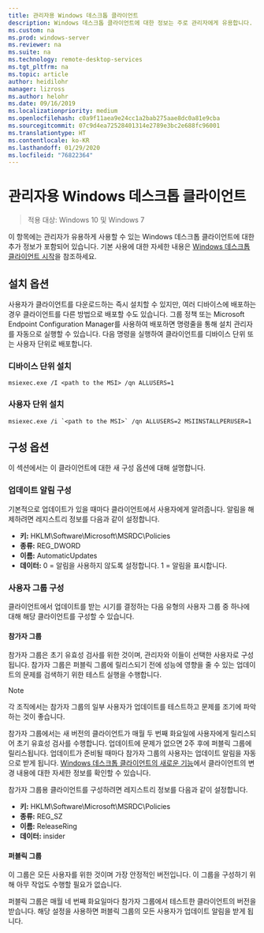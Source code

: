```yaml
---
title: 관리자용 Windows 데스크톱 클라이언트
description: Windows 데스크톱 클라이언트에 대한 정보는 주로 관리자에게 유용합니다.
ms.custom: na
ms.prod: windows-server
ms.reviewer: na
ms.suite: na
ms.technology: remote-desktop-services
ms.tgt_pltfrm: na
ms.topic: article
author: heidilohr
manager: lizross
ms.author: helohr
ms.date: 09/16/2019
ms.localizationpriority: medium
ms.openlocfilehash: c0a9f11aea9e24cc1a2bab275aae8dc0a81e9cba
ms.sourcegitcommit: 07c9d4ea72528401314e2789e3bc2e688fc96001
ms.translationtype: HT
ms.contentlocale: ko-KR
ms.lasthandoff: 01/29/2020
ms.locfileid: "76822364"
---
```

# <a name="windows-desktop-client-for-admins"></a>관리자용 Windows 데스크톱 클라이언트

>적용 대상: Windows 10 및 Windows 7

이 항목에는 관리자가 유용하게 사용할 수 있는 Windows 데스크톱 클라이언트에 대한 추가 정보가 포함되어 있습니다. 기본 사용에 대한 자세한 내용은 [Windows 데스크톱 클라이언트 시작](windowsdesktop.md)을 참조하세요.

## <a name="installation-options"></a>설치 옵션

사용자가 클라이언트를 다운로드하는 즉시 설치할 수 있지만, 여러 디바이스에 배포하는 경우 클라이언트를 다른 방법으로 배포할 수도 있습니다. 그룹 정책 또는 Microsoft Endpoint Configuration Manager를 사용하여 배포하면 명령줄을 통해 설치 관리자를 자동으로 실행할 수 있습니다. 다음 명령을 실행하여 클라이언트를 디바이스 단위 또는 사용자 단위로 배포합니다.

### <a name="per-device-installation"></a>디바이스 단위 설치

```
msiexec.exe /I <path to the MSI> /qn ALLUSERS=1
```

### <a name="per-user-installation"></a>사용자 단위 설치

```
msiexec.exe /i `<path to the MSI>` /qn ALLUSERS=2 MSIINSTALLPERUSER=1
```

## <a name="configuration-options"></a>구성 옵션

이 섹션에서는 이 클라이언트에 대한 새 구성 옵션에 대해 설명합니다.

### <a name="configure-update-notifications"></a>업데이트 알림 구성

기본적으로 업데이트가 있을 때마다 클라이언트에서 사용자에게 알려줍니다. 알림을 해제하려면 레지스트리 정보를 다음과 같이 설정합니다.

- **키:** HKLM\Software\Microsoft\MSRDC\Policies
- **종류:** REG_DWORD
- **이름:** AutomaticUpdates
- **데이터:** 0 = 알림을 사용하지 않도록 설정합니다. 1 = 알림을 표시합니다.

### <a name="configure-user-groups"></a>사용자 그룹 구성

클라이언트에서 업데이트를 받는 시기를 결정하는 다음 유형의 사용자 그룹 중 하나에 대해 해당 클라이언트를 구성할 수 있습니다.

#### <a name="insider-group"></a>참가자 그룹

참가자 그룹은 초기 유효성 검사를 위한 것이며, 관리자와 이들이 선택한 사용자로 구성됩니다. 참가자 그룹은 퍼블릭 그룹에 릴리스되기 전에 성능에 영향을 줄 수 있는 업데이트의 문제를 검색하기 위한 테스트 실행을 수행합니다.

> [!NOTE]
> 각 조직에서는 참가자 그룹의 일부 사용자가 업데이트를 테스트하고 문제를 조기에 파악하는 것이 좋습니다.

참가자 그룹에서는 새 버전의 클라이언트가 매월 두 번째 화요일에 사용자에게 릴리스되어 초기 유효성 검사를 수행합니다. 업데이트에 문제가 없으면 2주 후에 퍼블릭 그룹에 릴리스됩니다. 업데이트가 준비될 때마다 참가자 그룹의 사용자는 업데이트 알림을 자동으로 받게 됩니다. [Windows 데스크톱 클라이언트의 새로운 기능](windowsdesktop-whatsnew.md)에서 클라이언트의 변경 내용에 대한 자세한 정보를 확인할 수 있습니다.

참가자 그룹용 클라이언트를 구성하려면 레지스트리 정보를 다음과 같이 설정합니다.

- **키:** HKLM\Software\Microsoft\MSRDC\Policies
- **종류:** REG_SZ
- **이름:** ReleaseRing
- **데이터:** insider

#### <a name="public-group"></a>퍼블릭 그룹

이 그룹은 모든 사용자를 위한 것이며 가장 안정적인 버전입니다. 이 그룹을 구성하기 위해 아무 작업도 수행할 필요가 없습니다.

퍼블릭 그룹은 매월 네 번째 화요일마다 참가자 그룹에서 테스트한 클라이언트의 버전을 받습니다. 해당 설정을 사용하면 퍼블릭 그룹의 모든 사용자가 업데이트 알림을 받게 됩니다.
